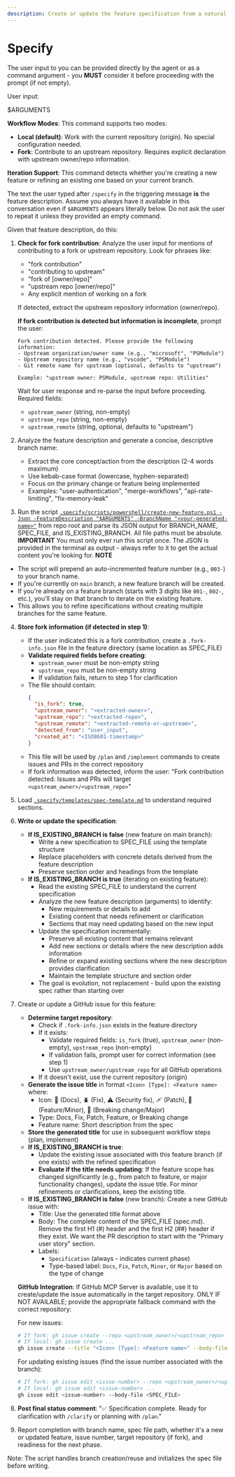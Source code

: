 ```yaml
---
description: Create or update the feature specification from a natural language feature description.
---
```


# Specify

The user input to you can be provided directly by the agent or as a command argument - you **MUST** consider it before proceeding with the prompt (if not empty).

User input:

$ARGUMENTS

**Workflow Modes**: This command supports two modes:
- **Local (default)**: Work with the current repository (origin). No special configuration needed.
- **Fork**: Contribute to an upstream repository. Requires explicit declaration with upstream owner/repo information.

**Iteration Support**: This command detects whether you're creating a new feature or refining an existing one based on your current branch.

The text the user typed after `/specify` in the triggering message **is** the feature description. Assume you always have it available in this conversation even if `$ARGUMENTS` appears literally below. Do not ask the user to repeat it unless they provided an empty command.

Given that feature description, do this:

1. **Check for fork contribution**: Analyze the user input for mentions of contributing to a fork or upstream repository. Look for phrases like:
   - "fork contribution"
   - "contributing to upstream"
   - "fork of [owner/repo]"
   - "upstream repo [owner/repo]"
   - Any explicit mention of working on a fork

   If detected, extract the upstream repository information (owner/repo).

   **If fork contribution is detected but information is incomplete**, prompt the user:
   ```
   Fork contribution detected. Please provide the following information:
   - Upstream organization/owner name (e.g., "microsoft", "PSModule")
   - Upstream repository name (e.g., "vscode", "PSModule")
   - Git remote name for upstream (optional, defaults to "upstream")

   Example: "upstream owner: PSModule, upstream repo: Utilities"
   ```

   Wait for user response and re-parse the input before proceeding. Required fields:
   - `upstream_owner` (string, non-empty)
   - `upstream_repo` (string, non-empty)
   - `upstream_remote` (string, optional, defaults to "upstream")

2. Analyze the feature description and generate a concise, descriptive branch name:
   - Extract the core concept/action from the description (2-4 words maximum)
   - Use kebab-case format (lowercase, hyphen-separated)
   - Focus on the primary change or feature being implemented
   - Examples: "user-authentication", "merge-workflows", "api-rate-limiting", "fix-memory-leak"

3. Run the script [`.specify/scripts/powershell/create-new-feature.ps1 -Json -FeatureDescription "$ARGUMENTS" -BranchName "<your-generated-name>"`](../../.specify/scripts/powershell/create-new-feature.ps1) from repo root and parse its JSON output for BRANCH_NAME, SPEC_FILE, and IS_EXISTING_BRANCH. All file paths must be absolute.
  **IMPORTANT** You must only ever run this script once. The JSON is provided in the terminal as output - always refer to it to get the actual content you're looking for.
  **NOTE**
  - The script will prepend an auto-incremented feature number (e.g., `003-`) to your branch name.
  - If you're currently on `main` branch, a new feature branch will be created.
  - If you're already on a feature branch (starts with 3 digits like `001-`, `002-`, etc.), you'll stay on that branch to iterate on the existing feature.
  - This allows you to refine specifications without creating multiple branches for the same feature.

4. **Store fork information (if detected in step 1)**:
   - If the user indicated this is a fork contribution, create a `.fork-info.json` file in the feature directory (same location as SPEC_FILE)
   - **Validate required fields before creating**:
     - `upstream_owner` must be non-empty string
     - `upstream_repo` must be non-empty string
     - If validation fails, return to step 1 for clarification
   - The file should contain:
     ```json
     {
       "is_fork": true,
       "upstream_owner": "<extracted-owner>",
       "upstream_repo": "<extracted-repo>",
       "upstream_remote": "<extracted-remote-or-upstream>",
       "detected_from": "user_input",
       "created_at": "<ISO8601-timestamp>"
     }
     ```
   - This file will be used by `/plan` and `/implement` commands to create issues and PRs in the correct repository
   - If fork information was detected, inform the user: "Fork contribution detected. Issues and PRs will target `<upstream_owner>/<upstream_repo>`"

5. Load [`.specify/templates/spec-template.md`](../../.specify/templates/spec-template.md) to understand required sections.

6. **Write or update the specification**:
   - **If IS_EXISTING_BRANCH is false** (new feature on main branch):
     - Write a new specification to SPEC_FILE using the template structure
     - Replace placeholders with concrete details derived from the feature description
     - Preserve section order and headings from the template
   - **If IS_EXISTING_BRANCH is true** (iterating on existing feature):
     - Read the existing SPEC_FILE to understand the current specification
     - Analyze the new feature description (arguments) to identify:
       - New requirements or details to add
       - Existing content that needs refinement or clarification
       - Sections that may need updating based on the new input
     - Update the specification incrementally:
       - Preserve all existing content that remains relevant
       - Add new sections or details where the new description adds information
       - Refine or expand existing sections where the new description provides clarification
       - Maintain the template structure and section order
     - The goal is evolution, not replacement - build upon the existing spec rather than starting over

7. Create or update a GitHub issue for this feature:
   - **Determine target repository**:
     - Check if `.fork-info.json` exists in the feature directory
     - If it exists:
       - Validate required fields: `is_fork` (true), `upstream_owner` (non-empty), `upstream_repo` (non-empty)
       - If validation fails, prompt user for correct information (see step 1)
       - Use `upstream_owner/upstream_repo` for all GitHub operations
     - If it doesn't exist, use the current repository (origin)
   - **Generate the issue title** in format `<Icon> [Type]: <Feature name>` where:
     - Icon: 📖 (Docs), 🪲 (Fix), ⚠️ (Security fix), 🩹 (Patch), 🚀 (Feature/Minor), 🌟 (Breaking change/Major)
     - Type: Docs, Fix, Patch, Feature, or Breaking change
     - Feature name: Short description from the spec
   - **Store the generated title** for use in subsequent workflow steps (plan, implement)
   - **If IS_EXISTING_BRANCH is true**:
     - Update the existing issue associated with this feature branch (if one exists) with the refined specification
     - **Evaluate if the title needs updating**: If the feature scope has changed significantly (e.g., from patch to feature, or major functionality changes), update the issue title. For minor refinements or clarifications, keep the existing title.
   - **If IS_EXISTING_BRANCH is false** (new branch): Create a new GitHub issue with:
     - Title: Use the generated title format above
     - Body: The complete content of the SPEC_FILE (spec.md). Remove the first H1 (#) header and the first H2 (##) header if they exist. We want the PR description to start with the "Primary user story" section.
     - Labels:
       - `Specification` (always - indicates current phase)
       - Type-based label: `Docs`, `Fix`, `Patch`, `Minor`, or `Major` based on the type of change

   **GitHub Integration**: If GitHub MCP Server is available, use it to create/update the issue automatically in the target repository. ONLY IF NOT AVAILABLE; provide the appropriate fallback command with the correct repository:

   For new issues:
   ```bash
   # If fork: gh issue create --repo <upstream_owner>/<upstream_repo> ...
   # If local: gh issue create ...
   gh issue create --title "<Icon> [Type]: <Feature name>" --body-file <SPEC_FILE> --label "Specification,<Type>" --body "<existing body>\n\n---\n**Feature Branch**: `<BRANCH_NAME>`"
   ```

   For updating existing issues (find the issue number associated with the branch):
   ```bash
   # If fork: gh issue edit <issue-number> --repo <upstream_owner>/<upstream_repo> ...
   # If local: gh issue edit <issue-number> ...
   gh issue edit <issue-number> --body-file <SPEC_FILE>
   ```

8. **Post final status comment**: "✅ Specification complete. Ready for clarification with `/clarify` or planning with `/plan`."

9. Report completion with branch name, spec file path, whether it's a new or updated feature, issue number, target repository (if fork), and readiness for the next phase.

Note: The script handles branch creation/reuse and initializes the spec file before writing.

